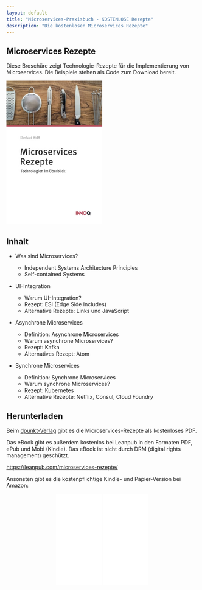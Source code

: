 ```yaml
---
layout: default
title: "Microservices-Praxisbuch - KOSTENLOSE Rezepte"
description: "Die kostenlosen Microservices Rezepte"
---
```


Microservices Rezepte
---

Diese Broschüre zeigt Technologie-Rezepte für die Implementierung von
Microservices. Die Beispiele stehen als Code zum Download bereit.

<img src="images/rezepte.jpg" width="50%" /> 


## Inhalt

* Was sind Microservices?
  - Independent Systems Architecture Principles
  - Self-contained Systems

* UI-Integration
  - Warum UI-Integration?
  - Rezept: ESI (Edge Side Includes)
  - Alternative Rezepte: Links und JavaScript

* Asynchrone Microservices
  - Definition: Asynchrone Microservices
  - Warum asynchrone Microservices?
  - Rezept: Kafka
  - Alternatives Rezept: Atom

* Synchrone Microservices
  - Definition: Synchrone Microservices
  - Warum synchrone Microservices?
  - Rezept: Kubernetes
  - Alternative Rezepte: Netflix, Consul, Cloud Foundry

## Herunterladen

Beim
[dpunkt-Verlag](https://www.dpunkt.de/material/microservices-rezepte.pdf)
gibt es die Microservices-Rezepte als kostenloses PDF.

Das eBook gibt es außerdem kostenlos bei Leanpub in den Formaten PDF,
ePub und
Mobi (Kindle). Das eBook ist nicht durch DRM (digital rights
management) geschützt.

<https://leanpub.com/microservices-rezepte/>

Ansonsten gibt es die kostenpflichtige Kindle- und Papier-Version bei Amazon:

<center>
<iframe style="width:120px;height:240px;" marginwidth="0"
marginheight="0" scrolling="no" frameborder="0"
src="//ws-eu.amazon-adsystem.com/widgets/q?ServiceVersion=20070822&OneJS=1&Operation=GetAdHtml&MarketPlace=DE&source=ss&ref=as_ss_li_til&ad_type=product_link&tracking_id=springbuch-21&marketplace=amazon&region=DE&placement=1979140022&asins=1979140022&linkId=ae077ac5bb743771250ea8e0ac3f447c&show_border=true&link_opens_in_new_window=true"></iframe>
<iframe style="width:120px;height:240px;" marginwidth="0" marginheight="0" scrolling="no" frameborder="0" src="//ws-eu.amazon-adsystem.com/widgets/q?ServiceVersion=20070822&OneJS=1&Operation=GetAdHtml&MarketPlace=DE&source=ss&ref=as_ss_li_til&ad_type=product_link&tracking_id=springbuch-21&marketplace=amazon&region=DE&placement=B076X4RC4Y&asins=B076X4RC4Y&linkId=a09a809a9ce08cc64a5057442c8250b5&show_border=true&link_opens_in_new_window=true"></iframe>
</center>
